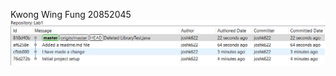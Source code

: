 Kwong Wing Fung 20852045
![Image text](https://github.com/Josh-Kwong-HKUST/comp3111-lab1/blob/master/history.png)